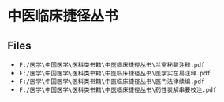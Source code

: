 # 中医临床捷径丛书

## Files

- `F:/医学\中国医学\医科类书籍\中医临床捷径丛书\兰室秘藏注释.pdf`
- `F:/医学\中国医学\医科类书籍\中医临床捷径丛书\医学实在易注释.pdf`
- `F:/医学\中国医学\医科类书籍\中医临床捷径丛书\医门法律续编.pdf`
- `F:/医学\中国医学\医科类书籍\中医临床捷径丛书\药性表解串要校注.pdf`

